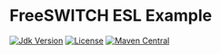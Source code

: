 # FreeSWITCH ESL Example

[![Jdk Version](https://img.shields.io/badge/JDK-17-green.svg)](https://img.shields.io/badge/JDK-17-green.svg)
[![License](https://img.shields.io/badge/license-Apache%202-4EB1BA.svg)](https://www.apache.org/licenses/LICENSE-2.0)
[![Maven Central](https://img.shields.io/maven-central/v/link.thingscloud/freeswitch-esl-example)](https://mvnrepository.com/artifact/link.thingscloud/freeswitch-esl-example)

